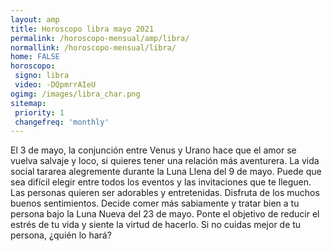 ```yaml
---
layout: amp
title: Horoscopo libra mayo 2021 
permalink: /horoscopo-mensual/amp/libra/
normallink: /horoscopo-mensual/libra/
home: FALSE
horoscopo:
 signo: libra
 video: -DQpmrrAIeU
ogimg: /images/libra_char.png
sitemap:
 priority: 1
 changefreq: 'monthly'
---
```



El 3 de mayo, la conjunción entre Venus y Urano hace que el amor se vuelva salvaje y loco, si quieres tener una relación más aventurera. La vida social tararea alegremente durante la Luna Llena del 9 de mayo. Puede que sea difícil elegir entre todos los eventos y las invitaciones que te lleguen. Las personas quieren ser adorables y entretenidas. Disfruta de los muchos buenos sentimientos. Decide comer más sabiamente y tratar bien a tu persona bajo la Luna Nueva del 23 de mayo. Ponte el objetivo de reducir el estrés de tu vida y siente la virtud de hacerlo. Si no cuidas mejor de tu persona, ¿quién lo hará?